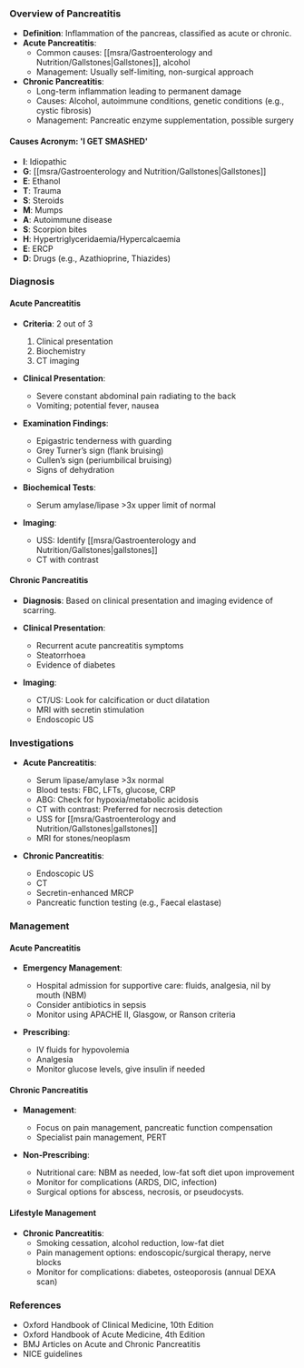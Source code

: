 ### Overview of Pancreatitis
- **Definition**: Inflammation of the pancreas, classified as acute or chronic.
- **Acute Pancreatitis**: 
  - Common causes: [[msra/Gastroenterology and Nutrition/Gallstones|Gallstones]], alcohol
  - Management: Usually self-limiting, non-surgical approach
- **Chronic Pancreatitis**: 
  - Long-term inflammation leading to permanent damage
  - Causes: Alcohol, autoimmune conditions, genetic conditions (e.g., cystic fibrosis)
  - Management: Pancreatic enzyme supplementation, possible surgery

#### Causes Acronym: 'I GET SMASHED'
- **I**: Idiopathic
- **G**: [[msra/Gastroenterology and Nutrition/Gallstones|Gallstones]]
- **E**: Ethanol
- **T**: Trauma
- **S**: Steroids
- **M**: Mumps
- **A**: Autoimmune disease
- **S**: Scorpion bites
- **H**: Hypertriglyceridaemia/Hypercalcaemia
- **E**: ERCP
- **D**: Drugs (e.g., Azathioprine, Thiazides)

### Diagnosis
#### Acute Pancreatitis
- **Criteria**: 2 out of 3
  1. Clinical presentation
  2. Biochemistry 
  3. CT imaging

- **Clinical Presentation**:
  - Severe constant abdominal pain radiating to the back
  - Vomiting; potential fever, nausea
  
- **Examination Findings**:
  - Epigastric tenderness with guarding
  - Grey Turner’s sign (flank bruising)
  - Cullen’s sign (periumbilical bruising)
  - Signs of dehydration

- **Biochemical Tests**:
  - Serum amylase/lipase >3x upper limit of normal

- **Imaging**:
  - USS: Identify [[msra/Gastroenterology and Nutrition/Gallstones|gallstones]]
  - CT with contrast

#### Chronic Pancreatitis
- **Diagnosis**: Based on clinical presentation and imaging evidence of scarring.
  
- **Clinical Presentation**:
  - Recurrent acute pancreatitis symptoms
  - Steatorrhoea
  - Evidence of diabetes

- **Imaging**:
  - CT/US: Look for calcification or duct dilatation
  - MRI with secretin stimulation
  - Endoscopic US

### Investigations
- **Acute Pancreatitis**:
  - Serum lipase/amylase >3x normal
  - Blood tests: FBC, LFTs, glucose, CRP
  - ABG: Check for hypoxia/metabolic acidosis
  - CT with contrast: Preferred for necrosis detection
  - USS for [[msra/Gastroenterology and Nutrition/Gallstones|gallstones]]
  - MRI for stones/neoplasm

- **Chronic Pancreatitis**:
  - Endoscopic US
  - CT
  - Secretin-enhanced MRCP
  - Pancreatic function testing (e.g., Faecal elastase)

### Management
#### Acute Pancreatitis
- **Emergency Management**:
  - Hospital admission for supportive care: fluids, analgesia, nil by mouth (NBM)
  - Consider antibiotics in sepsis
  - Monitor using APACHE II, Glasgow, or Ranson criteria

- **Prescribing**:
  - IV fluids for hypovolemia
  - Analgesia
  - Monitor glucose levels, give insulin if needed

#### Chronic Pancreatitis
- **Management**:
  - Focus on pain management, pancreatic function compensation
  - Specialist pain management, PERT

- **Non-Prescribing**:
  - Nutritional care: NBM as needed, low-fat soft diet upon improvement
  - Monitor for complications (ARDS, DIC, infection)
  - Surgical options for abscess, necrosis, or pseudocysts.

#### Lifestyle Management
- **Chronic Pancreatitis**:
  - Smoking cessation, alcohol reduction, low-fat diet
  - Pain management options: endoscopic/surgical therapy, nerve blocks
  - Monitor for complications: diabetes, osteoporosis (annual DEXA scan)

### References
- Oxford Handbook of Clinical Medicine, 10th Edition
- Oxford Handbook of Acute Medicine, 4th Edition
- BMJ Articles on Acute and Chronic Pancreatitis
- NICE guidelines